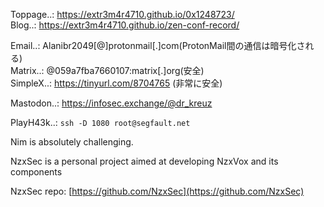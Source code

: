 Toppage..: https://extr3m4r4710.github.io/0x1248723/ </br>
Blog..: https://extr3m4r4710.github.io/zen-conf-record/ </br>

Email..: Alanibr2049[@]protonmail[.]com(ProtonMail間の通信は暗号化される) </br>
Matrix..: @059a7fba7660107:matrix[.]org(安全) <br/>
SimpleX..: https://tinyurl.com/8704765 (非常に安全) <br>

Mastodon..: https://infosec.exchange/@dr_kreuz</br>

PlayH43k..: `ssh -D 1080 root@segfault.net`

Nim is absolutely challenging.

NzxSec is a personal project aimed at developing NzxVox and its components</br>

NzxSec repo: [https://github.com/NzxSec](https://github.com/NzxSec)</br>
